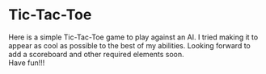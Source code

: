 # Tic-Tac-Toe
Here is a simple Tic-Tac-Toe game to play against an AI. I tried making it to appear as cool as possible to the best of my abilities.
Looking forward to add a scoreboard and other required elements soon.
<br>
Have fun!!!
